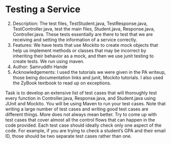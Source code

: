 
# Testing a Service

2. Description: The test files, TestStudent.java, TestResponse.java, TestController.java, test the main files, Student.java, Response.java, Controller.java. These tests essentially are there to test that we are receiving and setting the information of a service correctly.
3. Features: We have tests that use Mockito to create mock objects that help us implement methods or classes that may be incorrect by inheriting their behavior as a mock, and then we use junit testing to create tests. We run using maven.
4. Author: Samruddhi Hande
5. Acknowledgements: I used the tutorials we were given in the PA writeup, those being documentation links and junit, Mockito tutorials. I also used the ZyBook textbook to read up on exceptions. 

Task is to develop an extensive list of test cases that will thoroughly test every function in Controller.java, Response.java, and Student.java using JUnit and Mockito. You will be using Maven to run your test cases. Note that writing a large number of test cases and writing good test cases are different things. More does not always mean better. Try to come up with test cases that cover almost all the control flows that can happen in the code provided. Each test case should ideally check only one aspect of the code. For example, if you are trying to check a student’s GPA and their email ID, those should be two separate test cases rather than one. 
